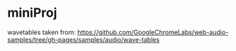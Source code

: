 # miniProj

wavetables taken from: https://github.com/GoogleChromeLabs/web-audio-samples/tree/gh-pages/samples/audio/wave-tables

